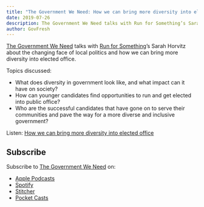 ```yaml
---
title: "The Government We Need: How we can bring more diversity into elected office"
date: 2019-07-26
description: The Government We Need talks with Run for Something’s Sarah Horvitz about the changing face of local politics and how we can bring more diversity into elected office.
author: GovFresh
---
```


<!-- image {"id":24816} -->
<figure class="wp-block-image"></figure>
<!-- /image -->

<!-- paragraph -->
<p><a href="https://thegovweneed.com/">The Government We Need</a> talks with <a href="https://runforsomething.net/">Run for Something</a>’s Sarah Horvitz about the changing face of local politics and how we can bring more diversity into elected office.</p>
<!-- /paragraph -->

<!-- paragraph -->
<p>Topics discussed:</p>
<!-- /paragraph -->

<!-- list -->
<ul><li>What  does diversity in government look like, and what impact can it have on  society?</li><li>How can younger candidates find opportunities to run and get  elected into public office?</li><li>Who are the successful candidates that have  gone on to serve their communities and pave the way for a more diverse  and inclusive government?</li></ul>
<!-- /list -->

<!-- paragraph -->
<p>Listen: <a href="https://medium.com/the-government-we-need/how-we-can-bring-more-diversity-into-elected-office-3bab1f32a74">How we can bring more diversity into elected office</a></p>
<!-- /paragraph -->

<!-- heading -->
<h2>Subscribe</h2>
<!-- /heading -->

<!-- paragraph -->
<p>Subscribe to <a href="https://thegovweneed.com/?source=post_page---------------------------">The Government We Need</a> on:</p>
<!-- /paragraph -->

<!-- list -->
<ul><li><a href="https://podcasts.apple.com/us/podcast/the-government-we-need/id1468169431?source=post_page---------------------------">Apple Podcasts</a></li><li><a href="https://open.spotify.com/show/7jZIZh0oxJeq9jPheo9eJq?source=post_page---------------------------">Spotify</a></li><li><a href="https://www.stitcher.com/s?fid=427823&amp;refid=stpr&amp;source=post_page---------------------------">Stitcher</a></li><li><a href="https://pca.st/WQa8?source=post_page---------------------------">Pocket Casts</a></li></ul>
<!-- /list -->
